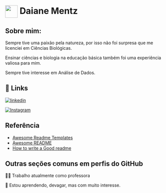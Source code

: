 <h1>
    <a href="https://www.dio.me/">
     <img align="center" width="40px" src="https://hermes.digitalinnovation.one/assets/diome/logo-minimized.png"></a>
    <span> Daiane Mentz</span>
</h1>


## **Sobre mim:**

Sempre tive uma paixão pela natureza, por isso não foi surpresa que me licenciei em Ciências Biológicas.


Ensinar ciências e biologia na educação básica também foi uma experiência valiosa para mim.

Sempre tive interesse em Análise de Dados.

## 🔗 Links

[![linkedin](https://img.shields.io/badge/linkedin-0A66C2?style=for-the-badge&logo=linkedin&logoColor=white)](https://www.linkedin.com/in/daiane-mentz)
    
[![Instagram](https://img.shields.io/badge/Instagram-000?style=for-the-badge&logo=instagram)](https://www.instagram.com/daianementz/)




## Referência

 - [Awesome Readme Templates](https://awesomeopensource.com/project/elangosundar/awesome-README-templates)
 - [Awesome README](https://github.com/matiassingers/awesome-readme)
 - [How to write a Good readme](https://bulldogjob.com/news/449-how-to-write-a-good-readme-for-your-github-project)




## Outras seções comuns em perfis do GitHub
👩‍💻 Trabalho atualmente como professora

🧠 Estou aprendendo, devagar, mas com muito interesse.
